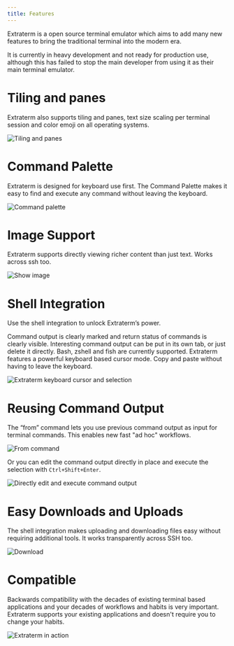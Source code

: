 ```yaml
---
title: Features
---
```

Extraterm is a open source terminal emulator which aims to add many new features to bring the traditional terminal into the modern era.

It is currently in heavy development and not ready for production use, although this has failed to stop the main developer from using it as their main terminal emulator.


# Tiling and panes

Extraterm also supports tiling and panes, text size scaling per terminal session and color emoji on all operating systems.

![Tiling and panes](splits_and_panes.png)


# Command Palette

Extraterm is designed for keyboard use first. The Command Palette makes it easy to find and execute any command without leaving the keyboard.

![Command palette](command_palette.png)


# Image Support

Extraterm supports directly viewing richer content than just text. Works across ssh too.

![Show image](show_image.png)


# Shell Integration

Use the shell integration to unlock Extraterm’s power. 

Command output is clearly marked and return status of commands is clearly visible. Interesting command output can be put in its own tab, or just delete it directly. Bash, zshell and fish are currently supported. Extraterm features a powerful keyboard based cursor mode. Copy and paste without having to leave the keyboard.

![Extraterm keyboard cursor and selection](selection_mode2.gif)

# Reusing Command Output

The “from” command lets you use previous command output as input for terminal commands. This enables new fast "ad hoc" workflows.

![From command](from_command.gif)

Or you can edit the command output directly in place and execute the selection with `Ctrl+Shift+Enter`.

![Directly edit and execute command output](edit_direct.gif)


# Easy Downloads and Uploads

The shell integration makes uploading and downloading files easy without requiring additional tools. It works transparently across SSH too.

![Download](download.png)


# Compatible

Backwards compatibility with the decades of existing terminal based applications and your decades of workflows and habits is very important. Extraterm supports your existing applications and doesn't require you to change your habits.

![Extraterm in action](action2.gif)
